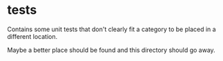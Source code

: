 tests
=====

Contains some unit tests that don't clearly fit a category
to be placed in a different location.

Maybe a better place should be found and this directory should
go away.
